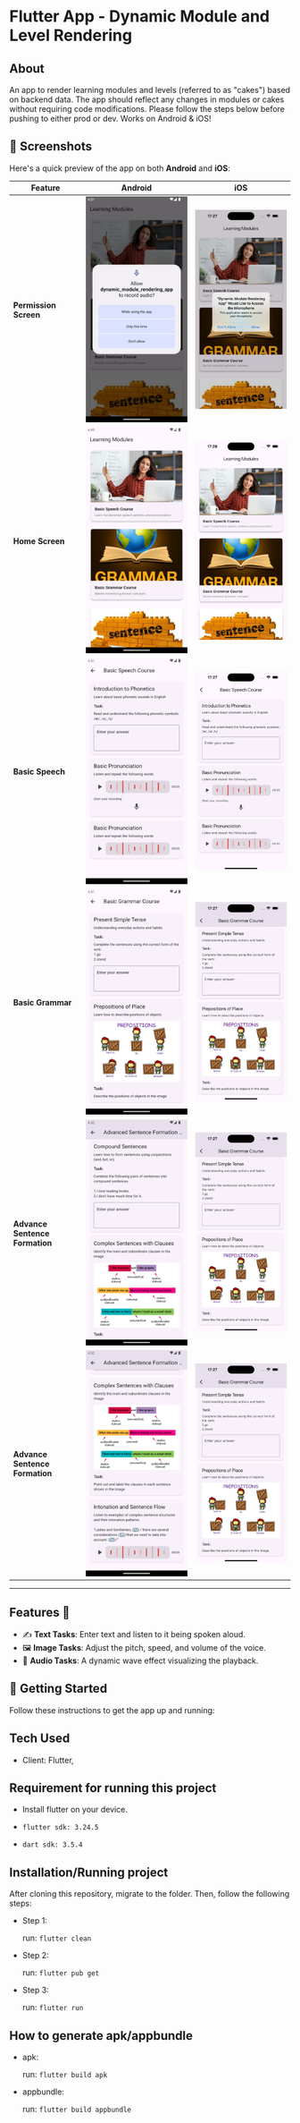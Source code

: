 # Flutter App - Dynamic Module and Level Rendering

## About

An app to render learning modules and levels (referred to as "cakes") based on
backend data. The app should reflect any changes in modules or cakes without requiring code
modifications.
Please follow the steps below before pushing to either prod or dev. Works on Android & iOS!

## 📱 Screenshots

Here's a quick preview of the app on both **Android** and **iOS**:

| **Feature**       | **Android**                                                                                 | **iOS**                                                                                    |
|--------------------|---------------------------------------------------------------------------------------------|------------------------------------------------------------------------------------------|
| **Permission Screen**    | ![Android Permission Screen](repo_data/android/screen1.png)                          | ![iOS Permission Screen](repo_data/ios/screen1.png)                                |
| **Home Screen**    | ![Android Home Screen](repo_data/android/screen2.png)                          | ![iOS Home Screen](repo_data/ios/screen2.png)                                |
| **Basic Speech** | ![Android Basic Speech](repo_data/android/screen3.png)                    | ![iOS Basic Speech](repo_data/ios/screen3.png)                         |
| **Basic Grammar**| ![Android Basic Grammar](repo_data/android/screen4.png)                  | ![iOS Basic Grammar](repo_data/ios/screen4.png)                       |
| **Advance Sentence Formation**| ![Android Advance Sentence Formation](repo_data/android/screen5.png)                  | ![iOS Advance Sentence Formation](repo_data/ios/screen4.png)                       |
| **Advance Sentence Formation**| ![Android Advance Sentence Formation](repo_data/android/screen6.png)                  | ![iOS Advance Sentence Formation](repo_data/ios/screen4.png)                       |

---

## Features 🚀

- ✍️ **Text Tasks**: Enter text and listen to it being spoken aloud.
- 🖼️ **Image Tasks**: Adjust the pitch, speed, and volume of the voice.
- 🎤 **Audio Tasks**: A dynamic wave effect visualizing the playback.

## 🔧 Getting Started

Follow these instructions to get the app up and running:

## Tech Used

- Client: Flutter,

## Requirement for running this project

- Install flutter on your device.

- `flutter sdk: 3.24.5`

- `dart sdk: 3.5.4`

## Installation/Running project

After cloning this repository, migrate to the folder. Then, follow the following steps:

- Step 1:

    run: `flutter clean`

- Step 2:

    run: `flutter pub get`

- Step 3:

    run: `flutter run`

## How to generate apk/appbundle

- apk:

    run: `flutter build apk`

- appbundle:

    run: `flutter build appbundle`